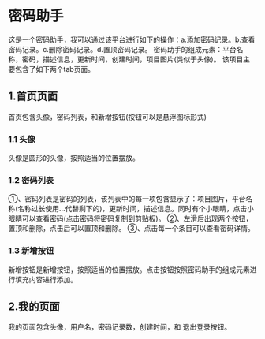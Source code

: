 # 密码助手
这是一个密码助手，我可以通过该平台进行如下的操作：a.添加密码记录。b.查看密码记录。c.删除密码记录。d.置顶密码记录。
密码助手的组成元素：平台名称，密码，描述信息，更新时间，创建时间，项目图片(类似于头像)。
该项目主要包含了如下两个tab页面。
## 1.首页页面
首页包含头像，密码列表，和新增按钮(按钮可以是悬浮图标形式)
### 1.1 头像
头像是圆形的头像，按照适当的位置摆放。
### 1.2 密码列表
①、密码列表是密码的列表，该列表中的每一项包含显示了：项目图片，平台名称(名称过长使用...代替剩下的)，更新时间，描述信息。同时有个小眼睛，点击小眼睛可以查看密码(点击密码将密码复制到剪贴板)。
②、左滑后出现两个按钮，置顶和删除，点击后可以置顶和删除。
③、点击每一个条目可以查看密码详情。
### 1.3 新增按钮
新增按钮是新增按钮，按照适当的位置摆放。点击按钮按照密码助手的组成元素进行填充内容进行添加。

## 2.我的页面
我的页面包含头像，用户名，密码记录数，创建时间，和 退出登录按钮。
